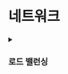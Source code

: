 # 네트워크

<details>
    <summary><h3>로드 밸런싱</h3></summary>
    <br>
    <h3>로드 밸런싱이란?</h3>
    <p>
        서버의 트래픽을 적절히 분산해 <strong>성능, 가용성, 안정성</strong>을 향상시키는 방법<br>
        단순히 서버를 늘리거나 튜닝하는 것만으로는 비용 최적화에 한계가 있기 때문에, 로드 밸런싱이 중요함!<br>
    </p>
    <br>
    <h3>계층에 따른 분류 (OSI 기준)</h3>
    <h4>🔹 L4 로드 밸런서 (전송 계층)</h4>
    <ul>
        <li>TCP/UDP 기반의 <strong>IP 주소 + 포트 번호</strong>로 트래픽을 분산</li>
        <li>속도가 빠르고 단순한 방식</li>
    </ul>
    <br>
    <h4>🔹 L7 로드 밸런서 (애플리케이션 계층)</h4>
    <ul>
        <li><strong>HTTP 헤더, URL, 쿠키, 세션</strong> 등의 정보를 기반으로 분산</li>
        <li>요청 내용을 분석하여 세밀하게 라우팅 가능</li>
        <li>복잡한 웹 애플리케이션에 적합</li>
    </ul>
    <br>
    <p>
        💡 대기업, 금융권은 비용보다 무중단 서비스, 보안, 성능을 더 중요하게 생각해서 고가의 하드웨어 로드 밸런서를 적극 활용함.
    </p>
    <br>
    <h3>부하 분산 알고리즘</h3>
    <h3>✔️ 정적(static) 방식</h3>
    <ul>
        <li>사전에 설정된 기준에 따라 트래픽 분산</li>
        <li>서버 상태 변화 고려 X</li>
    </ul>
    <h4>1. Round Robin (라운드 로빈)</h4>
    <ul>
        <li>서버에 순서대로 요청을 분산</li>
        <li>모든 서버의 성능이 같고, 요청의 처리량도 비슷할 때 잘 작동함.</li>
        <li><strong>한계:</strong>모든 요청이 동일한 처리량을 갖고 있지 않음.<br>
        단순히 순서대로 분산하면 무거운 요청이 몰린 서버는 과부하가 되고, 다른 서버는 한가해짐 (= 비효율적으로 자원 사용)<br>
        무거운 요청이 걸린 서버는 처리가 느려, 다음 요청도 밀리게 되고 사용자는 응답이 느려졌다고 느낌. </li><br>
    </ul>
    <h4>2. Weighted Round Robin (가중 라운드 로빈)</h4>
    <ul>
        <li>각 서버의 성능이 다를 때 성능 좋은 서버에 더 많은 요청 할당</li><br>
    </ul>
    <h4>3. IP Hash (IP 해시 기반)</h4>
    <ul>
        <li>클라이언트 IP를 해싱해 항상 같은 서버로 요청을 보냄</li>
        <li>세션 유지를 위해 사용 (ex. 로그인 유지, 장바구니 등)</li>
        <li>세션 고정(sticky session)이 필요한 서비스에서 사용</li><br>
    </ul>
    <br>
    <h3>✔️ 동적 방식</h3>
    <ul>
        <li>실시간 서버 상태(부하, 응답 시간 등)를 기준으로 분산</li>
        <li>서버 성능/상태 반영</li>
    </ul>
    <h4>1. Dynamic Weighted Round Robin (다이나믹 가중 라운드 로빈)</h4>
    <ul>
        <li>서버 응답 시간, 지연 시간 등을 기준으로 <strong>실시간 가중치 조정</strong></li><br>
    </ul>
    <h4>2. Least Connection (최소 연결 수 기반)</h4>
    <ul>
        <li>현재 연결된 클라이언트 수가 가장 적은 서버에 요청 분산</li>
        <li>요청 처리 시간이 다양한 환경에 효율적</li><br>
    </ul>
    <h4>3. Least Response Time (최소 응답 시간 기반)</h4>
    <ul>
        <li>응답 시간이 가장 빠른 서버로 요청을 분산</li><br>
    </ul>
    <br><br>
    <h3>실무에서 자주 쓰이는 알고리즘</h3>
    <table border="1" cellpadding="5" cellspacing="0">
        <thead>
        <tr>
            <th>상황</th>
            <th>자주 쓰는 알고리즘</th>
        </tr>
        </thead>
        <tbody>
        <tr>
            <td>서버 성능/요청 무게가 비슷함</td>
            <td>Round Robin + Health Check</td>
        </tr>
        <tr>
            <td>요청 처리 시간이 다양함</td>
            <td>Least Connection</td>
        </tr>
        <tr>
            <td>서버 성능이 다름</td>
            <td>Weighted Round Robin</td>
        </tr>
        <tr>
            <td>응답 속도 기준</td>
            <td>Least Response Time</td>
        </tr>
        <tr>
            <td>세션 유지가 필요</td>
            <td>IP Hash</td>
        </tr>
        <tr>
            <td>API 경로에 따라 분기</td>
            <td>L7 Path 기반 분산</td>
        </tr>
        </tbody>
    </table>

</details>
